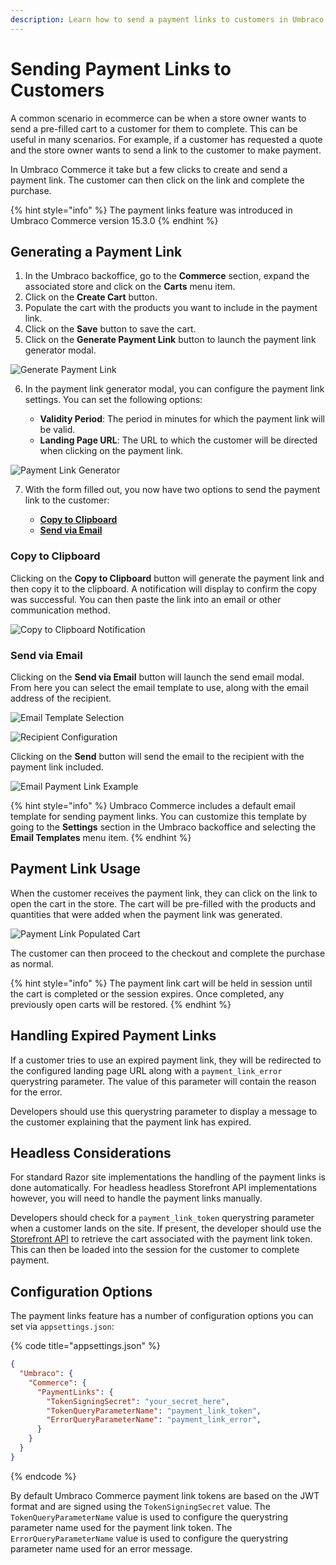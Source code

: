 ```yaml
---
description: Learn how to send a payment links to customers in Umbraco Commerce.
---
```


# Sending Payment Links to Customers

A common scenario in ecommerce can be when a store owner wants to send a pre-filled cart to a customer for them to complete. This can be useful in many scenarios. For example, if a customer has requested a quote and the store owner wants to send a link to the customer to make payment.

In Umbraco Commerce it take but a few clicks to create and send a payment link. The customer can then click on the link and complete the purchase.

{% hint style="info" %}
The payment links feature was introduced in Umbraco Commerce version 15.3.0
{% endhint %}

## Generating a Payment Link

1. In the Umbraco backoffice, go to the **Commerce** section, expand the associated store and click on the **Carts** menu item.
2. Click on the **Create Cart** button.
3. Populate the cart with the products you want to include in the payment link.
4. Click on the **Save** button to save the cart.
5. Click on the **Generate Payment Link** button to launch the payment link generator modal.

![Generate Payment Link](images/payment-links/generate-payment-link-button.png)

6. In the payment link generator modal, you can configure the payment link settings. You can set the following options:

   - **Validity Period**: The period in minutes for which the payment link will be valid.
   - **Landing Page URL**: The URL to which the customer will be directed when clicking on the payment link.

![Payment Link Generator](images/payment-links/generate-payment-link-modal.png)

7. With the form filled out, you now have two options to send the payment link to the customer:

   - [**Copy to Clipboard**](#copy-to-clipboard)
   - [**Send via Email**](#send-via-email)

### Copy to Clipboard

Clicking on the **Copy to Clipboard** button will generate the payment link and then copy it to the clipboard. A notification will display to confirm the copy was successful. You can then paste the link into an email or other communication method.

![Copy to Clipboard Notification](images/payment-links/payment-link-copied-to-clipboard.png)

### Send via Email

Clicking on the **Send via Email** button will launch the send email modal. From here you can select the email template to use, along with the email address of the recipient.

![Email Template Selection](images/payment-links/choose-payment-link-email-template.png)

![Recipient Configuration](images/payment-links/send-payment-link-email.png)

Clicking on the **Send** button will send the email to the recipient with the payment link included.

![Email Payment Link Example](images/payment-links/email.png)

{% hint style="info" %}
Umbraco Commerce includes a default email template for sending payment links. You can customize this template by going to the **Settings** section in the Umbraco backoffice and selecting the **Email Templates** menu item.
{% endhint %}

## Payment Link Usage

When the customer receives the payment link, they can click on the link to open the cart in the store. The cart will be pre-filled with the products and quantities that were added when the payment link was generated.

![Payment Link Populated Cart](images/payment-links/checkout.png)

The customer can then proceed to the checkout and complete the purchase as normal.

{% hint style="info" %}
The payment link cart will be held in session until the cart is completed or the session expires. Once completed, any previously open carts will be restored.
{% endhint %}

## Handling Expired Payment Links

If a customer tries to use an expired payment link, they will be redirected to the configured landing page URL along with a `payment_link_error` querystring parameter. The value of this parameter will contain the reason for the error.

Developers should use this querystring parameter to display a message to the customer explaining that the payment link has expired.

## Headless Considerations

For standard Razor site implementations the handling of the payment links is done automatically. For headless headless Storefront API implementations however, you will need to handle the payment links manually.

Developers should check for a `payment_link_token` querystring parameter when a customer lands on the site. If present, the developer should use the [Storefront API](../reference/storefront-api/endpoints/order.md#umbraco-commerce-storefront-api-v1-order-paymentlinktoken) to retrieve the cart associated with the payment link token. This can then be loaded into the session for the customer to complete payment.

## Configuration Options

The payment links feature has a number of configuration options you can set via `appsettings.json`:

{% code title="appsettings.json" %}
```json
{
  "Umbraco": {
    "Commerce": {
      "PaymentLinks": {
        "TokenSigningSecret": "your_secret_here",
        "TokenQueryParameterName": "payment_link_token",
        "ErrorQueryParameterName": "payment_link_error",
      }
    }
  }
}
```
{% endcode %}

By default Umbraco Commerce payment link tokens are based on the JWT format and are signed using the `TokenSigningSecret` value. The `TokenQueryParameterName` value is used to configure the querystring parameter name used for the payment link token. The `ErrorQueryParameterName` value is used to configure the querystring parameter name used for an error message. 
